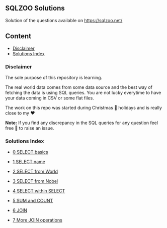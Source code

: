 ## SQLZOO Solutions
Solution of the questions available on https://sqlzoo.net/

## Content

* [Disclaimer](#disclaimer)
* [Solutions Index](#solutions-index)

### Disclaimer
The sole purpose of this repository is learning.

The real world data comes from some data source and the best way of fetching the data is using SQL queries. You are not lucky everytime to have your data coming in CSV or some flat files.

The work on this repo was started during Christmas :christmas_tree: holidays and is really close to my :heart:

**Note:** If you find any discrepancy in the SQL queries for any question feel free :slightly_smiling_face: to raise an issue.

### Solutions Index

* [0 SELECT basics](https://github.com/sank3t/SQLZOO-Solutions/blob/main/0-SELECT-basics.md)

* [1 SELECT name](https://github.com/sank3t/SQLZOO-Solutions/blob/main/1-SELECT-name.md)

* [2 SELECT from World](https://github.com/sank3t/SQLZOO-Solutions/blob/main/2-SELECT-from-World.md)

* [3 SELECT from Nobel](https://github.com/sank3t/SQLZOO-Solutions/blob/main/3-SELECT-from-Nobel.md)

* [4 SELECT within SELECT](https://github.com/sank3t/SQLZOO-Solutions/blob/main/4-SELECT-within-SELECT.md)

* [5 SUM and COUNT](https://github.com/sank3t/SQLZOO-Solutions/blob/main/5-SUM-and-COUNT.md)

* [6 JOIN](https://github.com/sank3t/SQLZOO-Solutions/blob/main/6-JOIN.md)

* [7 More JOIN operations](https://github.com/sank3t/SQLZOO-Solutions/blob/main/7-More-JOIN-operations.md)
